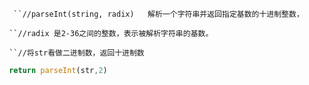 `  ``//parseInt(string, radix)   解析一个字符串并返回指定基数的十进制整数，`

` ``//radix 是2-36之间的整数，表示被解析字符串的基数。`

` ``//将str看做二进制数，返回十进制数`

~~~js
 return parseInt(str,2)
~~~



